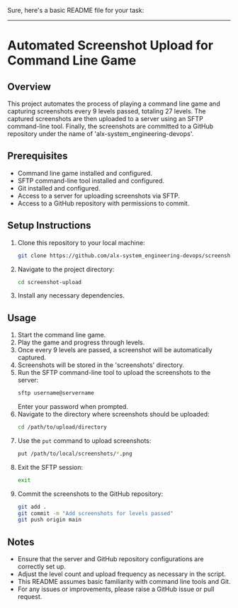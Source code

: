 Sure, here's a basic README file for your task:

---

# Automated Screenshot Upload for Command Line Game

## Overview
This project automates the process of playing a command line game and capturing screenshots every 9 levels passed, totaling 27 levels. The captured screenshots are then uploaded to a server using an SFTP command-line tool. Finally, the screenshots are committed to a GitHub repository under the name of 'alx-system_engineering-devops'.

## Prerequisites
- Command line game installed and configured.
- SFTP command-line tool installed and configured.
- Git installed and configured.
- Access to a server for uploading screenshots via SFTP.
- Access to a GitHub repository with permissions to commit.

## Setup Instructions
1. Clone this repository to your local machine:
   ```bash
   git clone https://github.com/alx-system_engineering-devops/screenshot-upload.git
   ```
2. Navigate to the project directory:
   ```bash
   cd screenshot-upload
   ```
3. Install any necessary dependencies.

## Usage
1. Start the command line game.
2. Play the game and progress through levels.
3. Once every 9 levels are passed, a screenshot will be automatically captured.
4. Screenshots will be stored in the 'screenshots' directory.
5. Run the SFTP command-line tool to upload the screenshots to the server:
   ```bash
   sftp username@servername
   ```
   Enter your password when prompted.
6. Navigate to the directory where screenshots should be uploaded:
   ```bash
   cd /path/to/upload/directory
   ```
7. Use the `put` command to upload screenshots:
   ```bash
   put /path/to/local/screenshots/*.png
   ```
8. Exit the SFTP session:
   ```bash
   exit
   ```
9. Commit the screenshots to the GitHub repository:
   ```bash
   git add .
   git commit -m "Add screenshots for levels passed"
   git push origin main
   ```

## Notes
- Ensure that the server and GitHub repository configurations are correctly set up.
- Adjust the level count and upload frequency as necessary in the script.
- This README assumes basic familiarity with command line tools and Git.
- For any issues or improvements, please raise a GitHub issue or pull request.
